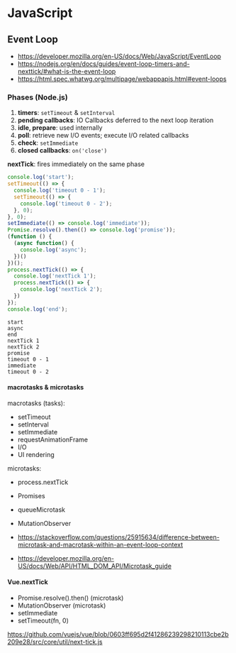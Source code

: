 # JavaScript

## Event Loop

- https://developer.mozilla.org/en-US/docs/Web/JavaScript/EventLoop
- https://nodejs.org/en/docs/guides/event-loop-timers-and-nexttick/#what-is-the-event-loop
- https://html.spec.whatwg.org/multipage/webappapis.html#event-loops

### Phases (Node.js)

1. **timers**: `setTimeout` & `setInterval`
2. **pending callbacks**: IO Callbacks deferred to the next loop iteration
3. **idle, prepare**: used internally
4. **poll**: retrieve new I/O events; execute I/O related callbacks
5. **check**: `setImmediate`
6. **closed callbacks**: `on('close')`

**nextTick**: fires immediately on the same phase

```javascript
console.log('start');
setTimeout(() => {
  console.log('timeout 0 - 1');
  setTimeout(() => {
    console.log('timeout 0 - 2');
  }, 0);
}, 0);
setImmediate(() => console.log('immediate'));
Promise.resolve().then(() => console.log('promise'));
(function () { 
  (async function() { 
    console.log('async');
  })() 
})();
process.nextTick(() => {
  console.log('nextTick 1');
  process.nextTick(() => {
    console.log('nextTick 2');
  })
});
console.log('end');
```

```
start
async
end
nextTick 1
nextTick 2
promise
timeout 0 - 1
immediate
timeout 0 - 2
```

#### macrotasks & microtasks

macrotasks (tasks): 
- setTimeout
- setInterval
- setImmediate
- requestAnimationFrame
- I/O
- UI rendering

microtasks:
- process.nextTick
- Promises
- queueMicrotask
- MutationObserver

- https://stackoverflow.com/questions/25915634/difference-between-microtask-and-macrotask-within-an-event-loop-context
- https://developer.mozilla.org/en-US/docs/Web/API/HTML_DOM_API/Microtask_guide

#### Vue.nextTick

- Promise.resolve().then() (microtask)
- MutationObserver (microtask)
- setImmediate
- setTimeout(fn, 0)

https://github.com/vuejs/vue/blob/0603ff695d2f41286239298210113cbe2b209e28/src/core/util/next-tick.js
